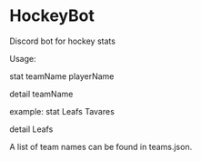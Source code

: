 # HockeyBot
Discord bot for hockey stats


Usage:

stat teamName playerName

detail teamName

example: 
stat Leafs Tavares

detail Leafs
  
A list of team names can be found in teams.json.

   
